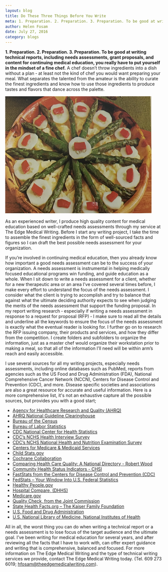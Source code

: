 ```yaml
---
layout: blog
title: Do These Three Things Before You Write    
meta: 1. Preparation. 2. Preparation. 3. Preparation. To be good at writing technical reports, including needs assessments, grant proposals, and content for continuing medical education, you really have to put yourself in the mindset of a fine chef.
author: Helen Fosam
date: July 27, 2016
category: blogs
---
```

**1. Preparation. 2. Preparation. 3. Preparation. To be good at writing technical reports, including needs assessments, grant proposals, and content for continuing medical education, you really have to put yourself in the mindset of a fine chef.** A chef doesn’t throw ingredients into a dish without a plan ‑ at least not the kind of chef you would want preparing your meal. What separates the talented from the amateur is the ability to curate the finest ingredients and know how to use those ingredients to produce tastes and flavors that dance across the palette. 


![blog-nigeria-image-1](/assets/img/blog-2-img.png)

As an experienced writer, I produce high quality content for medical education based on well-crafted needs assessments through my service at The Edge Medical Writing. Before I start any writing project, I take the time to assemble the finest ingredients in the form of well-sourced facts and figures so I can draft the best possible needs assessment for your organization.

If you’re involved in continuing medical education, then you already know how important a good needs assessment can be to the success of your organization. A needs assessment is instrumental in helping medically focused educational programs win funding, and guide education as a whole. When I sit down to write a needs assessment for a client, whether for a new therapeutic area or an area I’ve covered several times before, I make every effort to understand the focus of the needs assessment. I consider what the client is trying to accomplish and try to balance that against what the ultimate deciding authority expects to see when judging the merits of the needs assessment that support the funding proposal. In my report writing research ‑ especially if writing a needs assessment in response to a request for proposal (RFP) ‑ I make sure to read all the details and underline all the keywords to ensure the focus of the needs assessment is exactly what the eventual reader is looking for. I further go on to research the RFP issuing company, their products and services, and how they differ from the competition. I create folders and subfolders to organize the information, just as a master chef would organize their workstation prior to making a meal, so that all of the information I’ll need will be within arm’s reach and easily accessible.

I use several sources for all my writing projects, especially needs assessments, including online databases such as PubMed, reports from agencies such as the US Food and Drug Administration (FDA), National Comprehensive Cancer Network (NCCN), Centers for Disease Control and Prevention (CDC), and more. Disease specific societies and associations are also a great resource for accurate and useful information. Here is a more comprehensive list, it's not an exhaustive capture all the possible sources, but provides you with a good start;

*	[Agency for Healthcare Research and Quality (AHRQ)](http://www.ahrq.gov)
*	[AHRQ National Guideline Clearinghouse](http://www.ahrq.gov)
*	[Bureau of the Census](http://www.census.gov)
*	[Bureau of Labor Statistics](http://www.bls.gov)
*	[CDC National Center for Health Statistics](http://www.cdc.gov/nchs/%22%20%5Ct%20%22_blank)
*	[CDC’s NCHS Health Interview Survey](http://www.cdc.gov/nchs/nhis/index.htm)
*	[CDC’s NCHS National Health and Nutrition Examination Survey](http://www.cdc.gov/nchs/nhanes/index.htm)
*	[Centers for Medicare & Medicaid Services](https://www.cms.gov)
*	[Child Stats.gov](http://www.childstats.gov)
*	[Cochrane Collaboration](http://www.cochrane.org)
*	[Comparing Health Care Quality: A National Directory - Robert Wood](http://www.rwjf.org/en/library/research/2013/09/national-directory.html) 
*	[Community Health Status Indicators - CHSI](http://wwwn.cdc.gov/communityhealth)
*	[FastStats from the Centers for Disease Control and Prevention (CDC)](http://www.cdc.gov)
*	[FedStats – Your Window Into U.S. Federal Statistics](https://fedstats.sites.usa.gov)
*	[Healthy People.gov](https://www.healthypeople.gov/2020/topics-objectives)
*	[Hospital Compare, (DHHS)](https://www.medicare.gov/hospitalcompare/search.html?&AspxAutoDetectCookieSupport=1)
* [Medicare.gov](https://www.medicare.gov/hospitalcompare/search.html?&AspxAutoDetectCookieSupport=1)
*	[Quality Check, from the Joint Commission](https://www.qualitycheck.org)
*	[State Health Facts.org – The Kaiser Family Foundation](http://kff.org/statedata/)
*	[U.S. Food and Drug Administration](http://fda.org/index.php)
*	[U.S. National Library of Medicine, National Institutes of Health](https://www.nlm.nih.gov/nlmhome.html)

All in all, the worst thing you can do when writing a technical report or a needs assessment is to lose focus of the target audience and the ultimate goal. I’ve been writing for medical education for several years, and after reviewing all the facts that I have to work with, can offer expert guidance and writing that is comprehensive, balanced and focused. For more information on The Edge Medical Writing and the type of technical writing services we provide, contact The Edge Medical Writing today. (Tel. 609 273 6019; hfosam@theedgemedicalwriting.com).   
